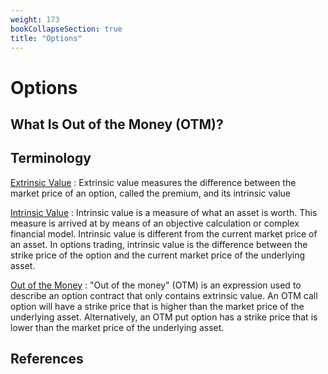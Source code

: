 ```yaml
---
weight: 173
bookCollapseSection: true
title: "Options"
---
```


# Options

## What Is Out of the Money (OTM)?



## Terminology

[Extrinsic Value](https://www.investopedia.com/terms/e/extrinsicvalue.asp)
: Extrinsic value measures the difference between the market price of an option, called the premium, and its intrinsic value

[Intrinsic Value](https://www.investopedia.com/terms/i/intrinsicvalue.asp)
: Intrinsic value is a measure of what an asset is worth. This measure is arrived at by means of an objective calculation or complex financial model. Intrinsic value is different from the current market price of an asset.  In options trading, intrinsic value is the difference between the strike price of the option and the current market price of the underlying asset.

[Out of the Money](https://www.investopedia.com/terms/o/outofthemoney.asp)
: "Out of the money" (OTM) is an expression used to describe an option contract that only contains extrinsic value. An OTM call option will have a strike price that is higher than the market price of the underlying asset. Alternatively, an OTM put option has a strike price that is lower than the market price of the underlying asset.

## References



